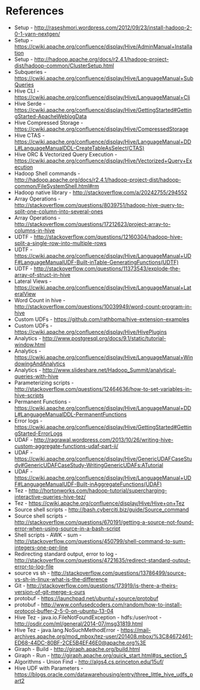 References
==========
* Setup - http://raseshmori.wordpress.com/2012/09/23/install-hadoop-2-0-1-yarn-nextgen/
* Setup - https://cwiki.apache.org/confluence/display/Hive/AdminManual+Installation
* Setup - http://hadoop.apache.org/docs/r2.4.1/hadoop-project-dist/hadoop-common/ClusterSetup.html
* Subqueries - https://cwiki.apache.org/confluence/display/Hive/LanguageManual+SubQueries
* Hive CLI - https://cwiki.apache.org/confluence/display/Hive/LanguageManual+Cli
* Hive Serde - https://cwiki.apache.org/confluence/display/Hive/GettingStarted#GettingStarted-ApacheWeblogData
* Hive Compressed Storage - https://cwiki.apache.org/confluence/display/Hive/CompressedStorage
* Hive CTAS - https://cwiki.apache.org/confluence/display/Hive/LanguageManual+DDL#LanguageManualDDL-CreateTableAsSelect(CTAS)
* Hive ORC & Vectorized Query Execution - https://cwiki.apache.org/confluence/display/Hive/Vectorized+Query+Execution
* Hadoop Shell commands - http://hadoop.apache.org/docs/r2.4.1/hadoop-project-dist/hadoop-common/FileSystemShell.html#rm
* Hadoop native library - http://stackoverflow.com/a/20242755/294552
* Array Operations - http://stackoverflow.com/questions/8039751/hadoop-hive-query-to-split-one-column-into-several-ones
* Array Operations - http://stackoverflow.com/questions/17212623/project-array-to-columns-in-hive
* UDTF - http://stackoverflow.com/questions/12160304/hadoop-hive-split-a-single-row-into-multiple-rows
* UDTF - https://cwiki.apache.org/confluence/display/Hive/LanguageManual+UDF#LanguageManualUDF-Built-inTable-GeneratingFunctions(UDTF)
* UDTF - http://stackoverflow.com/questions/11373543/explode-the-array-of-struct-in-hive
* Lateral Views - https://cwiki.apache.org/confluence/display/Hive/LanguageManual+LateralView
* Word Count in hive - http://stackoverflow.com/questions/10039949/word-count-program-in-hive
* Custom UDFs - https://github.com/rathboma/hive-extension-examples
* Custom UDFs - https://cwiki.apache.org/confluence/display/Hive/HivePlugins
* Analytics - http://www.postgresql.org/docs/9.1/static/tutorial-window.html
* Analytics - https://cwiki.apache.org/confluence/display/Hive/LanguageManual+WindowingAndAnalytics
* Analytics - http://www.slideshare.net/Hadoop_Summit/analytical-queries-with-hive
* Parameterizing scripts - http://stackoverflow.com/questions/12464636/how-to-set-variables-in-hive-scripts
* Permanent Functions - https://cwiki.apache.org/confluence/display/Hive/LanguageManual+DDL#LanguageManualDDL-PermanentFunctions
* Error logs - https://cwiki.apache.org/confluence/display/Hive/GettingStarted#GettingStarted-ErrorLogs
* UDAF - http://ragrawal.wordpress.com/2013/10/26/writing-hive-custom-aggregate-functions-udaf-part-ii/
* UDAF - https://cwiki.apache.org/confluence/display/Hive/GenericUDAFCaseStudy#GenericUDAFCaseStudy-WritingGenericUDAFs:ATutorial
* UDAF - https://cwiki.apache.org/confluence/display/Hive/LanguageManual+UDF#LanguageManualUDF-Built-inAggregateFunctions(UDAF)
* Tez - http://hortonworks.com/hadoop-tutorial/supercharging-interactive-queries-hive-tez/
* Tez - https://cwiki.apache.org/confluence/display/Hive/Hive+on+Tez
* Source shell scripts - http://bash.cyberciti.biz/guide/Source_command
* Source shell scripts - http://stackoverflow.com/questions/670191/getting-a-source-not-found-error-when-using-source-in-a-bash-script
* Shell scripts - AWK - sum - http://stackoverflow.com/questions/450799/shell-command-to-sum-integers-one-per-line
* Redirecting standard output, error to log - http://stackoverflow.com/questions/4721635/redirect-standard-output-error-to-log-file
* source vs sh - http://stackoverflow.com/questions/13786499/source-vs-sh-in-linux-what-is-the-difference
* Git - http://stackoverflow.com/questions/173919/is-there-a-theirs-version-of-git-merge-s-ours
* protobuf - https://launchpad.net/ubuntu/+source/protobuf
* protobuf - http://www.confusedcoders.com/random/how-to-install-protocol-buffer-2-5-0-on-ubuntu-13-04
* Hive Tez - java.io.FileNotFoundException - hdfs:/user/root - http://osdir.com/ml/general/2014-07/msg31819.html
* Hive Tez - java.lang.NoSuchMethodError - https://mail-archives.apache.org/mod_mbox/tez-user/201408.mbox/%3C84672461-ED68-44DC-80BF-2CE5B4EF46E0@apache.org%3E
* Giraph - Build - http://giraph.apache.org/build.html
* Giraph - Run - http://giraph.apache.org/quick_start.html#qs_section_5
* Algorithms - Union Find - http://algs4.cs.princeton.edu/15uf/
* Hive UDF with Parameters - https://blogs.oracle.com/datawarehousing/entry/three_little_hive_udfs_part2
